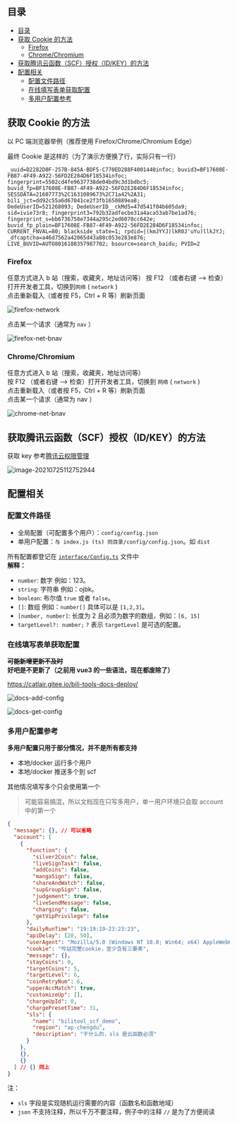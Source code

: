 ## 目录

- [目录](#目录)
- [获取 Cookie 的方法](#获取-cookie-的方法)
  - [Firefox](#firefox)
  - [Chrome/Chromium](#chromechromium)
- [获取腾讯云函数（SCF）授权（ID/KEY）的方法](#获取腾讯云函数scf授权idkey的方法)
- [配置相关](#配置相关)
  - [配置文件路径](#配置文件路径)
  - [在线填写表单获取配置](#在线填写表单获取配置)
  - [多用户配置参考](#多用户配置参考)

## 获取 Cookie 的方法

以 PC 端浏览器举例（推荐使用 Firefox/Chrome/Chromium Edge）

最终 Cookie 是这样的（为了演示方便换了行，实际只有一行）

```text
_uuid=D2282D0F-257B-845A-BDF5-C770ED288F4001440infoc; buvid3=BF17608E-FB87-4F49-A922-56FD2E284D6F18534infoc;
fingerprint=5502cd4fe9637738de04bd9c3d1bdbc5;
buvid_fp=BF17608E-FB87-4F49-A922-56FD2E284D6F18534infoc;
SESSDATA=21607773%2C1631089673%2C71a42%2A31; bili_jct=dd92c55a6d67041ce2f3fb1650889ea8;
DedeUserID=521268093; DedeUserID__ckMd5=47d541f04b605da9;
sid=ivie73r8; fingerprint3=792b32adfecbe31a4aca53ab7be1ad76;
fingerprint_s=bb6736758e7344a295c2ed6070cc642e;
buvid_fp_plain=BF17608E-FB87-4F49-A922-56FD2E284D6F18534infoc;
CURRENT_FNVAL=80; blackside_state=1; rpdid=|(kmJYYJ)lkR0J'uYu)llkJYJ; _dfcaptcha=a46d7562a42065d43a88c053e283e876;
LIVE_BUVID=AUTO8016188357987702; bsource=search_baidu; PVID=2
```

### Firefox

任意方式进入 b 站（搜索，收藏夹，地址访问等）
按 F12 （或者右键 --> 检查）打开开发者工具，切换到`网络` ( `network` )  
点击重新载入（或者按 F5，Ctrl + R 等）刷新页面

![firefox-network](./images/firefox-network.png)

点击某一个请求（通常为 `nav` ）

![firefox-net-bnav](./images/firefox-net-bnav.png)

### Chrome/Chromium

任意方式进入 b 站（搜索，收藏夹，地址访问等）  
按 F12 （或者右键 --> 检查）打开开发者工具，切换到 `网络` ( `network` )  
点击重新载入（或者按 F5，Ctrl + R 等）刷新页面  
点击某一个请求（通常为 nav ）

![chrome-net-bnav](./images/chrome-net-bnav.png)

## 获取腾讯云函数（SCF）授权（ID/KEY）的方法

获取 key 参考[腾讯云权限管理](https://console.cloud.tencent.com/cam/capi)

![image-20210725112752944](images/get-scf-id.png)

## 配置相关

### 配置文件路径

- 全局配置（可配置多个用户）：`config/config.json`
- 单用户配置：`与 index.js (ts) 同目录/config/config.json`。如 `dist`

所有配置都登记在 [`interface/Config.ts`](/src/interface/Config.ts) 文件中  
**解释：**

- `number`: 数字 例如：123。
- `string`: 字符串 例如：ojbk。
- `boolean`: 布尔值 `true` 或者 `false`。
- `[]`: 数组 例如：`number[]` 具体可以是 `[1,2,3]`。
- `[number, number]`: 长度为 2 且必须为数字的数组，例如：`[6, 15]`
- `targetLevel?: number;` `?` 表示 `targetLevel` 是可选的配置。

### 在线填写表单获取配置

~~**可能新增更新不及时**~~  
**好吧是不更新了（之前用 vue3 的一些语法，现在都废除了）**

<https://catlair.gitee.io/bili-tools-docs-deploy/>

![docs-add-config](images/docs-add-config.png)

![docs-get-config](images/docs-get-config.png)

### 多用户配置参考

**多用户配置只用于部分情况，并不是所有都支持**

- 本地/docker 运行多个用户
- 本地/docker 推送多个到 scf

其他情况填写多个只会使用第一个

> 可能容易搞混，所以文档现在只写多用户，单一用户环境只会取 account 中的第一个

```json
{
  "message": {}, // 可以省略
  "account": [
    {
      "function": {
        "silver2Coin": false,
        "liveSignTask": false,
        "addCoins": false,
        "mangaSign": false,
        "shareAndWatch": false,
        "supGroupSign": false,
        "judgement": true,
        "liveSendMessage": false,
        "charging": false,
        "getVipPrivilege": false
      },
      "dailyRunTime": "19:19:19-23:23:23",
      "apiDelay": [20, 50],
      "userAgent": "Mozilla/5.0 (Windows NT 10.0; Win64; x64) AppleWebKit/537.36 (KHTML, like Gecko) Chrome/87.0.4280.141 Safari/537.36",
      "cookie": "哔站完整cookie，至少含有三要素",
      "message": {},
      "stayCoins": 0,
      "targetCoins": 5,
      "targetLevel": 6,
      "coinRetryNum": 6,
      "upperAccMatch": true,
      "customizeUp": [],
      "chargeUpId": 0,
      "chargePresetTime": 31,
      "sls": {
        "name": "bilitool_scf_demo",
        "region": "ap-chengdu",
        "description": "干什么的，sls 是云函数必须"
      }
    },
    {},
    {}
  ] // {} 同上
}
```

注：

- `sls` 字段是实现随机运行需要的内容（函数名和函数地域）
- `json` 不支持注释，所以千万不要注释，例子中的注释 `//` 是为了方便阅读
